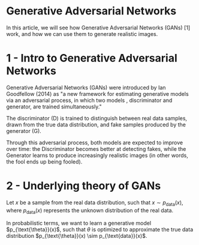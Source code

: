 # Generative Adversarial Networks

In this article, we will see how Generative Adversarial Networks (GANs) [1]  work, and how we can use them to generate realistic images.

# 1 - Intro to Generative Adversarial Networks

Generative Adversarial Networks (GANs) were introduced by Ian Goodfellow (2014) as "a new framework for estimating generative models via an adversarial process, in which two models , discriminator and generator, are trained simultaneously."

The discriminator (D) is trained to distinguish between real data samples, drawn from the true data distribution, and fake samples produced by the generator (G).

Through this adversarial process, both models are expected to improve over time: the Discriminator becomes better at detecting fakes, while the Generator learns to produce increasingly realistic images (in other words, the fool ends up being fooled).

# 2 - Underlying theory of GANs

Let $x$ be a sample from the real data distribution, such that $x \sim p_{\text{data}}(x)$, where $p_{\text{data}}(x)$ represents the unknown distribution of the real data. 

In probabilistic terms, we want to learn a generative model $p_{\text{\theta}}(x)$, such that $\theta$ is optimized to approximate the true data distribution $p_{\text{\theta}}(x) \sim p_{\text{data}}(x)$.

